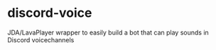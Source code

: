 # discord-voice
JDA/LavaPlayer wrapper to easily build a bot that can play sounds in Discord voicechannels
